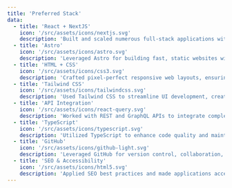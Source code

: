 ```yaml
---
title: 'Preferred Stack'
data:
  - title: 'React + NextJS'
    icon: '/src/assets/icons/nextjs.svg'
    description: 'Built and scaled numerous full-stack applications with React and Next.js. Expertise in SSR, dynamic routing, and API integration. Ensured optimal performance and SEO for large-scale projects.'
  - title: 'Astro'
    icon: '/src/assets/icons/astro.svg'
    description: 'Leveraged Astro for building fast, static websites with excellent performance and SEO, optimizing content delivery across various platforms.'
  - title: 'HTML + CSS'
    icon: '/src/assets/icons/css3.svg'
    description: 'Crafted pixel-perfect responsive web layouts, ensuring a flawless user experience across devices and browsers. Mastery of semantic HTML and advanced CSS techniques like Flexbox and Grid.'
  - title: 'Tailwind CSS'
    icon: '/src/assets/icons/tailwindcss.svg'
    description: 'Used Tailwind CSS to streamline UI development, creating highly customizable and responsive designs quickly. Familiar with Tailwind’s utility-first approach and theming capabilities.'
  - title: 'API Integration'
    icon: '/src/assets/icons/react-query.svg'
    description: 'Worked with REST and GraphQL APIs to integrate complex services into applications, ensuring smooth data flow and seamless user interactions.'
  - title: 'TypeScript'
    icon: '/src/assets/icons/typescript.svg'
    description: 'Utilized TypeScript to enhance code quality and maintainability by adding strong typing and improved developer tooling. Ensured scalable and reliable applications by catching errors during development.'
  - title: 'GitHub'
    icon: '/src/assets/icons/github-light.svg'
    description: 'Leveraged GitHub for version control, collaboration, and project management. Utilized features like pull requests, GitHub Actions for CI/CD pipelines, and issue tracking to streamline development workflows and ensure code quality.'
  - title: 'SEO & Accessibility'
    icon: '/src/assets/icons/html5.svg'
    description: 'Applied SEO best practices and made applications accessible by following WCAG guidelines, ensuring inclusive user experiences while improving search engine rankings.'
---
```

